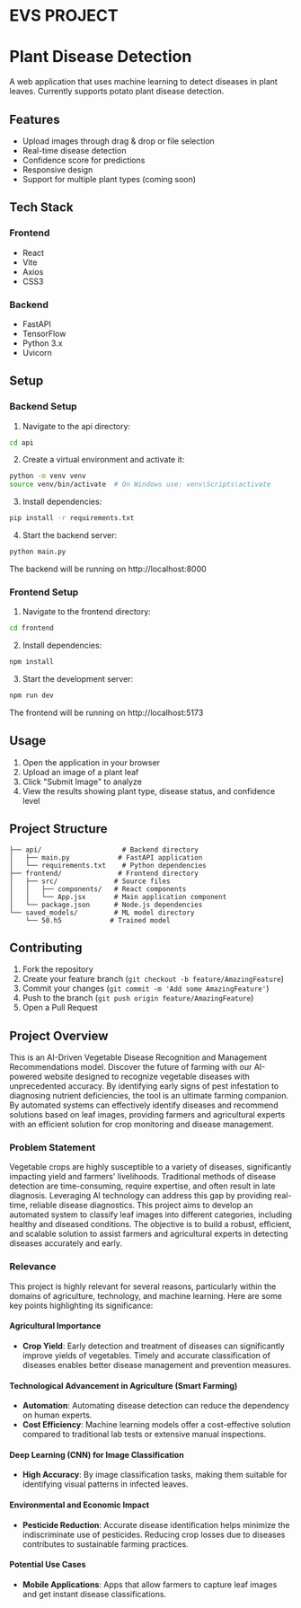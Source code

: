 # EVS PROJECT

# Plant Disease Detection

A web application that uses machine learning to detect diseases in plant leaves. Currently supports potato plant disease detection.

## Features

- Upload images through drag & drop or file selection
- Real-time disease detection
- Confidence score for predictions
- Responsive design
- Support for multiple plant types (coming soon)

## Tech Stack

### Frontend
- React
- Vite
- Axios
- CSS3

### Backend
- FastAPI
- TensorFlow
- Python 3.x
- Uvicorn

## Setup

### Backend Setup
1. Navigate to the api directory:
```bash
cd api
```

2. Create a virtual environment and activate it:
```bash
python -m venv venv
source venv/bin/activate  # On Windows use: venv\Scripts\activate
```

3. Install dependencies:
```bash
pip install -r requirements.txt
```

4. Start the backend server:
```bash
python main.py
```

The backend will be running on http://localhost:8000

### Frontend Setup
1. Navigate to the frontend directory:
```bash
cd frontend
```

2. Install dependencies:
```bash
npm install
```

3. Start the development server:
```bash
npm run dev
```

The frontend will be running on http://localhost:5173

## Usage

1. Open the application in your browser
2. Upload an image of a plant leaf
3. Click "Submit Image" to analyze
4. View the results showing plant type, disease status, and confidence level

## Project Structure

```
├── api/                    # Backend directory
│   ├── main.py            # FastAPI application
│   └── requirements.txt    # Python dependencies
├── frontend/              # Frontend directory
│   ├── src/              # Source files
│   │   ├── components/   # React components
│   │   └── App.jsx       # Main application component
│   └── package.json      # Node.js dependencies
└── saved_models/         # ML model directory
    └── 50.h5            # Trained model
```

## Contributing

1. Fork the repository
2. Create your feature branch (`git checkout -b feature/AmazingFeature`)
3. Commit your changes (`git commit -m 'Add some AmazingFeature'`)
4. Push to the branch (`git push origin feature/AmazingFeature`)
5. Open a Pull Request

## Project Overview

This is an AI-Driven Vegetable Disease Recognition and Management Recommendations model. Discover the future of farming with our AI-powered website designed to recognize vegetable diseases with unprecedented accuracy. By identifying early signs of pest infestation to diagnosing nutrient deficiencies, the tool is an ultimate farming companion. By automated systems can effectively identify diseases and recommend solutions based on leaf images, providing farmers and agricultural experts with an efficient solution for crop monitoring and disease management.

### Problem Statement

Vegetable crops are highly susceptible to a variety of diseases, significantly impacting yield and farmers' livelihoods. Traditional methods of disease detection are time-consuming, require expertise, and often result in late diagnosis. Leveraging AI technology can address this gap by providing real-time, reliable disease diagnostics. This project aims to develop an automated system to classify leaf images into different categories, including healthy and diseased conditions. The objective is to build a robust, efficient, and scalable solution to assist farmers and agricultural experts in detecting diseases accurately and early.

### Relevance

This project is highly relevant for several reasons, particularly within the domains of agriculture, technology, and machine learning. Here are some key points highlighting its significance:

#### Agricultural Importance
- **Crop Yield**: Early detection and treatment of diseases can significantly improve yields of vegetables. Timely and accurate classification of diseases enables better disease management and prevention measures.

#### Technological Advancement in Agriculture (Smart Farming)
- **Automation**: Automating disease detection can reduce the dependency on human experts.
- **Cost Efficiency**: Machine learning models offer a cost-effective solution compared to traditional lab tests or extensive manual inspections.

#### Deep Learning (CNN) for Image Classification
- **High Accuracy**: By image classification tasks, making them suitable for identifying visual patterns in infected leaves.

#### Environmental and Economic Impact
- **Pesticide Reduction**: Accurate disease identification helps minimize the indiscriminate use of pesticides. Reducing crop losses due to diseases contributes to sustainable farming practices.

#### Potential Use Cases
- **Mobile Applications**: Apps that allow farmers to capture leaf images and get instant disease classifications.
